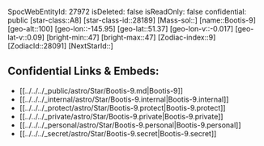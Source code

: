 ﻿---
location: [51.37,145.95,100]
type: Star
tags:
- astro/Star

---
SpocWebEntityId: 27972
isDeleted: false
isReadOnly: false
confidential: public
[star-class::A8]
[star-class-id::28189]
[Mass-sol::]
[name::Bootis-9]
[geo-alt::100]
[geo-lon::-145.95]
[geo-lat::51.37]
[geo-lon-v::-0.017]
[geo-lat-v::0.09]
[bright-min::47]
[bright-max::47]
[Zodiac-index::9]
[ZodiacId::28091]
[NextStarId::]



## Confidential Links & Embeds: 
- [[../../../_public/astro/Star/Bootis-9.md|Bootis-9]] 
- [[../../../_internal/astro/Star/Bootis-9.internal|Bootis-9.internal]] 
- [[../../../_protect/astro/Star/Bootis-9.protect|Bootis-9.protect]] 
- [[../../../_private/astro/Star/Bootis-9.private|Bootis-9.private]] 
- [[../../../_personal/astro/Star/Bootis-9.personal|Bootis-9.personal]] 
- [[../../../_secret/astro/Star/Bootis-9.secret|Bootis-9.secret]]

